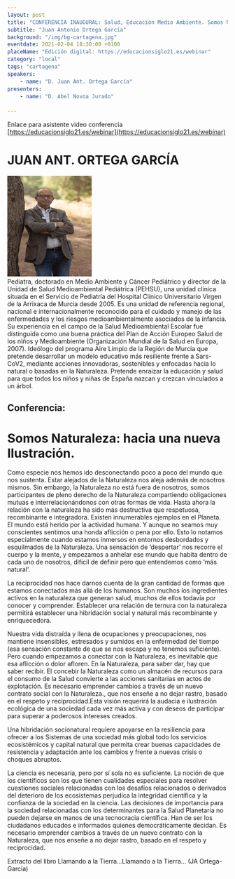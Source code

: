 ```yaml
---
layout: post
title: "CONFERENCIA INAUGURAL: Salud, Educación Medio Ambiente. Somos Naturaleza: hacia una nueva Ilustración."
subtitle: "Juan Antonio Ortega García"
background: "/img/bg-cartagena.jpg"
eventdate: 2021-02-04 18:30:00 +0100
placeName: "Edición digital: https://educacionsiglo21.es/webinar"
category: "local"
tags: "cartagena"
speakers:
    - name: "D. Juan Ant. Ortega García"
presenters:
    - name: "D. Abel Novoa Jurado"
   
---
```

Enlace para asistente video conferencia [https://educacionsiglo21.es/webinar](https://educacionsiglo21.es/webinar)  



# JUAN ANT. ORTEGA GARCÍA
![cartel](/img/posts/jaortega.png)  
Pediatra, doctorado en Medio Ambiente y Cáncer Pediátrico y director de la Unidad de Salud Medioambiental Pediátrica (PEHSU), una unidad clínica situada en el Servicio de Pediatría del Hospital Clínico Universitario Virgen de la Arrixaca de Murcia desde 2005. Es una unidad de referencia regional, nacional e internacionalmente reconocido para el cuidado y manejo de las enfermedades y los riesgos medioambientalmente asociados de la infancia. 
Su experiencia en el campo de la Salud Medioambiental Escolar fue distinguida como una buena práctica del Plan de Acción Europeo Salud de los niños y Medioambiente (Organización Mundial de la Salud en Europa, 2007). 
Ideólogo del programa Aire Limpio de la Región de Murcia que pretende desarrollar un modelo educativo más resiliente frente a Sars-CoV2, mediante acciones innovadoras, sostenibles y enfocadas hacia lo natural o basadas en la Naturaleza. Pretende enraizar la educación y salud para que todos los niños y niñas de España nazcan y crezcan vinculados a un árbol.

## Conferencia:  
# Somos Naturaleza: hacia una nueva Ilustración.

Como especie nos hemos ido desconectando poco a poco del mundo que nos sustenta. Estar alejados de la Naturaleza nos aleja además de nosotros mismos. Sin embargo, la Naturaleza no está fuera de nosotros, somos participantes de pleno derecho de la Naturaleza compartiendo obligaciones mutuas e interrelacionándonos con otras formas de vida. Hasta ahora la relación con la naturaleza ha sido más destructiva que respetuosa, recombinante e integradora. Existen innumerables ejemplos en el Planeta. 
El mundo está herido por la actividad humana. Y aunque no seamos muy conscientes sentimos una honda aflicción o pena por ello. Esto lo notamos especialmente cuando estamos inmersos en entornos desbordados y esquilmados de la Naturaleza. Una sensación de ‘despertar’ nos recorre el cuerpo y la mente, y empezamos a anhelar ese mundo que habita dentro de cada uno de nosotros, difícil de definir pero que entendemos como ‘más natural’.  

La reciprocidad nos hace darnos cuenta de la gran cantidad de formas que estamos conectados más allá de los humanos. Son muchos los ingredientes activos en la naturaleza que generan salud, muchos de ellos todavía por conocer y comprender. Establecer una relación de ternura con la naturaleza permitirá establecer una hibridación social y natural más recombinante y enriquecedora.  

Nuestra vida distraída y llena de ocupaciones y preocupaciones, nos mantiene insensibles, estresados y sumidos en la enfermedad del tiempo (esa sensación constante de que se nos escapa y no tenemos suficiente). Pero cuando empezamos a conectar con la Naturaleza, es inevitable que esa aflicción o dolor afloren. En la Naturaleza, para saber dar, hay que saber recibir. El concebir la Naturaleza como un almacén de recursos para el consumo de la Salud convierte a las acciones sanitarias en actos de explotación. Es necesario emprender cambios a través de un nuevo contrato social con la Naturaleza., que nos enseñe a no dejar rastro, basado en el respeto y reciprocidad.Esta visión requerirá la audacia e ilustración ecológica de una sociedad cada vez más activa y con deseos de participar para superar a poderosos intereses creados.  

Una hibridación socionatural requiere apoyarse en la resiliencia para ofrecer a los Sistemas de una sociedad más global todo los servicios ecosistémicos y capital natural que permita crear buenas capacidades de resistencia y adaptación ante los cambios y frente a nuevas crisis o choques abruptos.  

La ciencia es necesaria, pero por sí sola no es suficiente. La noción de que los científicos son los que tienen cualidades especiales para resolver cuestiones sociales relacionadas con los desafíos relacionados o derivados del deterioro de los ecosistemas perjudica la integridad científica y la confianza de la sociedad en la ciencia. Las decisiones de importancia para la sociedad relacionadas con los determinantes para la Salud Planetaria no pueden dejarse en manos de una tecnocracia científica. Han de ser los ciudadanos educados e informados quienes democráticamente decidan. Es necesario emprender cambios a través de un nuevo contrato con la Naturaleza, que nos enseñe a no dejar rastro, basado en el respeto y reciprocidad.  

Extracto del libro Llamando a la Tierra…Llamando a la Tierra… (JA Ortega-García) 
